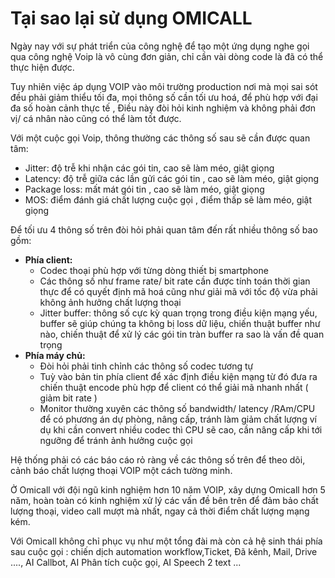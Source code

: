 # Tại sao lại sử dụng OMICALL

Ngày nay với sự phát triển của công nghệ để tạo một ứng dụng nghe gọi qua công nghệ Voip là vô cùng đơn giản, chỉ cần vài dòng code là đã có thể thực hiện được.

Tuy nhiên việc áp dụng VOIP vào môi trường production nơi mà mọi sai sót đều phải giảm thiểu tối đa, mọi thông số cần tối ưu hoá, để phù hợp với đại đa số hoàn cảnh thực tế , Điều này đòi hỏi kinh nghiệm và không phải đơn vị/ cá nhân nào cũng có thể làm tốt được.

Với một cuộc gọi Voip, thông thường các thông số sau sẽ cần được quan tâm:

* Jitter: độ trễ khi nhận các gói tin,  cao sẽ làm méo, giật giọng &#x20;
* Latency: độ trễ giữa các lần gửi các gói tin , cao sẽ làm méo, giật giọng&#x20;
* Package loss:  mất mát gói tin , cao sẽ làm méo, giật giọng&#x20;
* MOS: điểm đánh giá chất lượng cuộc gọi , điểm thấp sẽ làm méo, giật giọng&#x20;

Để tối ưu 4 thông số trên đòi hỏi phải quan tâm đến rất nhiều thông số bao gồm:

* **Phía client:**
  * Codec thoại phù hợp với từng dòng thiết bị smartphone&#x20;
  * Các thông số như frame rate/ bit rate cần được tính toán thời gian thực để có quyết định mã hoá cũng như giải mã với tốc độ vừa phải không ảnh hưởng chất lượng thoại&#x20;
  * Jitter buffer: thông số cực kỳ quan trọng trong điều kiện mạng yếu, buffer sẽ giúp chúng ta không bị loss dữ liệu, chiến thuật buffer như nào, chiến thuật để xử lý các gói tin tràn buffer ra sao là vấn đề quan trọng&#x20;
* **Phía máy chủ:**
  * Đòi hỏi phải tinh chỉnh các thông số codec tương tự&#x20;
  * Tuỳ vào bản tin phía client để xác định điều kiện mạng từ  đó đưa ra chiến thuật encode phù hợp để client có thể giải mã nhanh nhất ( giảm bit rate )&#x20;
  * Monitor thường xuyên các thông số bandwidth/ latency /RAm/CPU để có phương án dự phòng, nâng cấp, tránh làm giảm chất lượng ví dụ khi cần convert nhiều codec thì CPU sẽ cao, cần nâng cấp khi tới ngưỡng để tránh ảnh hưởng cuộc gọi

Hệ thống phải có các báo cáo rỏ ràng về các thông số trên để theo dõi, cảnh báo chất lượng thoại VOIP một cách tường minh.

Ở Omicall với đội ngũ kinh nghiệm hơn 10 năm VOIP, xây dựng Omicall hơn 5 năm, hoàn toàn có kinh nghiệm xử lý các vấn đề bên trên để đảm bảo chất lượng thoại, video call mượt mà nhất, ngay cả thời điểm chất lượng mạng kém.

Với Omicall không chỉ phục vụ như một tổng đài mà còn cả hệ sinh thái phía sau cuộc gọi : chiến dịch automation workflow,Ticket, Đã kênh, Mail, Drive ...., AI Callbot, AI Phân tích cuộc gọi, AI Speech 2 text ...

